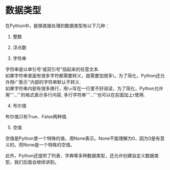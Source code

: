 # 数据类型

在Python中，能够直接处理的数据类型有以下几种：

1. 整数

2. 浮点数

3. 字符串

字符串是以单引号'或双引号"括起来的任意文本.  
如果字符串里面有很多字符都需要转义，就需要加很多\，为了简化，Python还允许用r''表示''内部的字符串默认不转义.  
如果字符串内部有很多换行，用`\n`写在一行里不好阅读，为了简化，Python允许用'''...'''的格式表示多行内容, 多行字符串'''...'''也可以在前面加上r使用.

4. 布尔值

布尔值只有True、False两种值.

5. 空值

空值是Python里一个特殊的值，用None表示。None不能理解为0，因为0是有意义的，而None是一个特殊的空值。

此外，Python还提供了列表、字典等多种数据类型，还允许创建自定义数据类型，我们后面会继续讲到。
